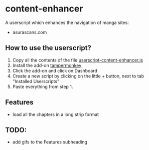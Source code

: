 # content-enhancer
A userscript which enhances the navigation of manga sites:
* asurascans.com

## How to use the userscript?
1. Copy all the contents of the file [userscript-content-enhancer.js](userscript-content-enhancer.js)
2. Install the add-on [tampermonkey](https://www.tampermonkey.net/)
3. Click the add-on and click on Dashboard
4. Create a new script by clicking on the little + button, next to tab "Installed Userscripts"
5. Paste everything from step 1.

## Features
- load all the chapters in a long strip format

## TODO:
- add gifs to the Features subheading

